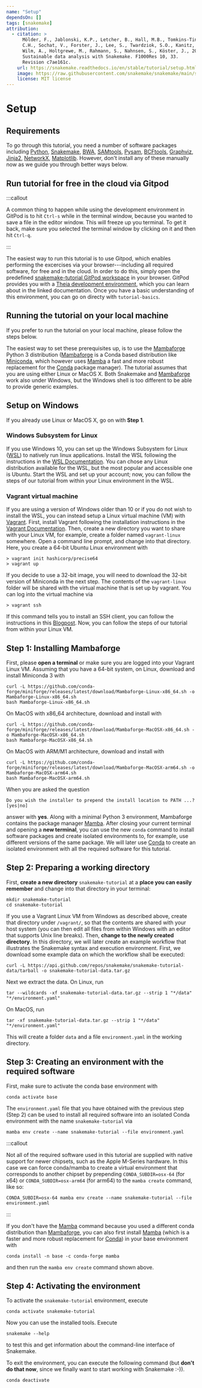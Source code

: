 ```yaml
---
name: "Setup"
dependsOn: []
tags: [snakemake]
attribution:
  - citation: >
      Mölder, F., Jablonski, K.P., Letcher, B., Hall, M.B., Tomkins-Tinch,
      C.H., Sochat, V., Forster, J., Lee, S., Twardziok, S.O., Kanitz, A.,
      Wilm, A., Holtgrewe, M., Rahmann, S., Nahnsen, S., Köster, J., 2021.
      Sustainable data analysis with Snakemake. F1000Res 10, 33.
      Revision c7ae161c.
    url: https://snakemake.readthedocs.io/en/stable/tutorial/setup.html
    image: https://raw.githubusercontent.com/snakemake/snakemake/main/snakemake/report/template/logo.svg
    license: MIT license
---
```


# Setup

## Requirements

To go through this tutorial, you need a number of software packages including
[Python](https://www.python.org),
[Snakemake](https://snakemake.readthedocs.io),
[BWA](http://bio-bwa.sourceforge.net),
[SAMtools](https://www.htslib.org),
[Pysam](https://pysam.readthedocs.io),
[BCFtools](https://www.htslib.org),
[Graphviz](https://www.graphviz.org),
[Jinja2](https://jinja.palletsprojects.com),
[NetworkX](https://networkx.github.io),
[Matplotlib](https://matplotlib.org).
However, don\'t install any of these manually now as we guide you
through better ways below.

## Run tutorial for free in the cloud via Gitpod

:::callout

A common thing to happen while using the development environment in
GitPod is to hit `Ctrl-s` while in the terminal window, because you
wanted to save a file in the editor window. This will freeze up you
terminal. To get it back, make sure you selected the terminal window by
clicking on it and then hit `Ctrl-q`.

:::

The easiest way to run this tutorial is to use Gitpod, which enables
performing the excercises via your browser\-\--including all required
software, for free and in the cloud. In order to do this, simply open
the predefined [snakemake-tutorial GitPod
workspace](https://gitpod.io/#https://github.com/snakemake/snakemake-tutorial-data)
in your browser. GitPod provides you with a [Theia development
environment](https://theia-ide.org/docs), which you can learn about in
the linked documentation. Once you have a basic understanding of this
environment, you can go on directy with
`tutorial-basics`.

## Running the tutorial on your local machine

If you prefer to run the tutorial on your local machine, please follow
the steps below.

The easiest way to set these prerequisites up, is to use the
[Mambaforge](https://github.com/conda-forge/miniforge#mambaforge) Python
3 distribution
([Mambaforge](https://github.com/conda-forge/miniforge#mambaforge) is a
Conda based distribution like
[Miniconda](https://conda.pydata.org/miniconda.html), which however uses
[Mamba](https://github.com/mamba-org/mamba) a fast and more robust
replacement for the [Conda](https://conda.pydata.org) package manager).
The tutorial assumes that you are using either Linux or MacOS X. Both
Snakemake and
[Mambaforge](https://github.com/conda-forge/miniforge#mambaforge) work
also under Windows, but the Windows shell is too different to be able to
provide generic examples.

## Setup on Windows

If you already use Linux or MacOS X, go on with **Step 1**.

### Windows Subsystem for Linux

If you use Windows 10, you can set up the Windows Subsystem for Linux
([WSL](https://docs.microsoft.com/en-us/windows/wsl/about)) to natively
run linux applications. Install the WSL following the instructions in
the [WSL
Documentation](https://docs.microsoft.com/en-us/windows/wsl/install-win10).
You can chose any Linux distribution available for the WSL, but the most
popular and accessible one is Ubuntu. Start the WSL and set up your
account; now, you can follow the steps of our tutorial from within your
Linux environment in the WSL.

### Vagrant virtual machine

If you are using a version of Windows older than 10 or if you do not
wish to install the WSL, you can instead setup a Linux virtual machine
(VM) with [Vagrant](https://www.vagrantup.com). First, install Vagrant
following the installation instructions in the [Vagrant
Documentation](https://docs.vagrantup.com). Then, create a new directory
you want to share with your Linux VM, for example, create a folder named
`vagrant-linux` somewhere. Open a command line prompt, and change into
that directory. Here, you create a 64-bit Ubuntu Linux environment with

```shell
> vagrant init hashicorp/precise64
> vagrant up
```

If you decide to use a 32-bit image, you will need to download the
32-bit version of Miniconda in the next step. The contents of the
`vagrant-linux` folder will be shared with the virtual machine that is
set up by vagrant. You can log into the virtual machine via

```shell
> vagrant ssh
```

If this command tells you to install an SSH client, you can follow the
instructions in this
[Blogpost](https://blog.osteel.me/posts/2015/01/25/how-to-use-vagrant-on-windows.html).
Now, you can follow the steps of our tutorial from within your Linux VM.

## Step 1: Installing Mambaforge

First, please **open a terminal** or make sure you are logged into your
Vagrant Linux VM. Assuming that you have a 64-bit system, on Linux,
download and install Miniconda 3 with

```shell
curl -L https://github.com/conda-forge/miniforge/releases/latest/download/Mambaforge-Linux-x86_64.sh -o Mambaforge-Linux-x86_64.sh
bash Mambaforge-Linux-x86_64.sh
```

On MacOS with x86_64 architecture, download and install with

```shell
curl -L https://github.com/conda-forge/miniforge/releases/latest/download/Mambaforge-MacOSX-x86_64.sh -o Mambaforge-MacOSX-x86_64.sh
bash Mambaforge-MacOSX-x86_64.sh
```

On MacOS with ARM/M1 architecture, download and install with

```shell
curl -L https://github.com/conda-forge/miniforge/releases/latest/download/Mambaforge-MacOSX-arm64.sh -o Mambaforge-MacOSX-arm64.sh
bash Mambaforge-MacOSX-arm64.sh
```

When you are asked the question

```text
Do you wish the installer to prepend the install location to PATH ...? [yes|no]
```

answer with **yes**. Along with a minimal Python 3 environment, Mambaforge contains the package manager [Mamba](https://github.com/mamba-org/mamba).
After closing your current terminal and opening a **new terminal**, you can use the new `conda` command to install software packages and create isolated environments to, for example, use different versions of the same package.
We will later use [Conda](https://conda.pydata.org) to create an isolated environment with all the required software for this tutorial.

## Step 2: Preparing a working directory

First, **create a new directory** `snakemake-tutorial` at a **place you can easily remember** and change into that directory in your terminal:

```shell
mkdir snakemake-tutorial
cd snakemake-tutorial
```

If you use a Vagrant Linux VM from Windows as described above, create
that directory under `/vagrant/`, so that the contents are shared with
your host system (you can then edit all files from within Windows with
an editor that supports Unix line breaks). Then, **change to the newly
created directory**. In this directory, we will later create an example
workflow that illustrates the Snakemake syntax and execution
environment. First, we download some example data on which the workflow
shall be executed:

```shell
curl -L https://api.github.com/repos/snakemake/snakemake-tutorial-data/tarball -o snakemake-tutorial-data.tar.gz
```

Next we extract the data. On Linux, run

```shell
tar --wildcards -xf snakemake-tutorial-data.tar.gz --strip 1 "*/data" "*/environment.yaml"
```

On MacOS, run

```shell
tar -xf snakemake-tutorial-data.tar.gz --strip 1 "*/data" "*/environment.yaml"
```

This will create a folder `data` and a file `environment.yaml` in the
working directory.

## Step 3: Creating an environment with the required software

First, make sure to activate the conda base environment with

```shell
conda activate base
```

The `environment.yaml` file that you have obtained with the previous
step (Step 2) can be used to install all required software into an
isolated Conda environment with the name `snakemake-tutorial` via

```shell
mamba env create --name snakemake-tutorial --file environment.yaml
```

:::callout

Not all of the required software used in this tutorial are supplied
with native support for newer chipsets, such as the Apple M-Series hardware.
In this case we can force conda/mamba to create a virtual environment that
corresponds to another chipset by prepending `CONDA_SUBDIR=osx-64` (for x64)
or `CONDA_SUBDIR=osx-arm64` (for arm64) to the `mamba create` command, like so:

```shell
CONDA_SUBDIR=osx-64 mamba env create --name snakemake-tutorial --file environment.yaml
```

:::

If you don\'t have the [Mamba](https://github.com/mamba-org/mamba)
command because you used a different conda distribution than
[Mambaforge](https://github.com/conda-forge/miniforge#mambaforge), you
can also first install [Mamba](https://github.com/mamba-org/mamba)
(which is a faster and more robust replacement for
[Conda](https://conda.pydata.org)) in your base environment with

```shell
conda install -n base -c conda-forge mamba
```

and then run the `mamba env create` command shown above.

## Step 4: Activating the environment

To activate the `snakemake-tutorial` environment, execute

```shell
conda activate snakemake-tutorial
```

Now you can use the installed tools. Execute

```shell
snakemake --help
```

to test this and get information about the command-line interface of
Snakemake.

To exit the environment, you can execute the following command (but **don\'t do
that now**, since we finally want to start working with Snakemake :-)).

```shell
conda deactivate
```

